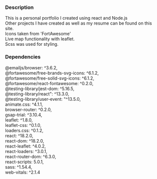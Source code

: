 ### Description

This is a personal portfolio I created using react and Node.js\
Other projects I have created as well as my resume can be found on this site.\
Icons taken from 'FortAwesome'\
Live map functionality with leaflet.\
Scss was used for styling.

### Dependencies

@emailjs/browser: ^3.6.2,\
@fortawesome/free-brands-svg-icons: ^6.1.2,\
@fortawesome/free-solid-svg-icons: ^6.1.2,\
@fortawesome/react-fontawesome: ^0.2.0,\
@testing-library/jest-dom: ^5.16.5,\
@testing-library/react": ^13.3.0,\
@testing-library/user-event: "^13.5.0,\
animate.css: ^4.1.1,\
browser-router: ^0.2.0,\
gsap-trial: ^3.10.4,\
leaflet: ^1.8.0,\
leaflet-css: ^0.1.0,\
loaders.css: ^0.1.2,\
react: ^18.2.0,\
react-dom: ^18.2.0,\
react-leaflet: ^4.0.2,\
react-loaders: ^3.0.1,\
react-router-dom: ^6.3.0,\
react-scripts: 5.0.1,\
sass: ^1.54.4,\
web-vitals: ^2.1.4
